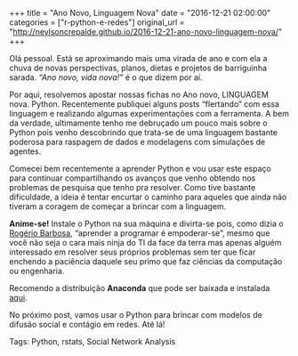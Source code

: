 +++
title = "Ano Novo, Linguagem Nova"
date = "2016-12-21 02:00:00"
categories = ["r-python-e-redes"]
original_url = "http://neylsoncrepalde.github.io/2016-12-21-ano-novo-linguagem-nova/"
+++

<article class="blog-post">
<p>
Olá pessoal. Está se aproximando mais uma virada de ano e com ela a
chuva de novas perspectivas, planos, dietas e projetos de barriguinha
sarada. <em>“Ano novo, vida nova!”</em> é o que dizem por aí.
</p>
<p>
Por aqui, resolvemos apostar nossas fichas no Ano novo, LINGUAGEM nova.
Python. Recentemente publiquei alguns posts “flertando” com essa
linguagem e realizando algumas experimentações com a ferramenta. A bem
da verdade, ultimamente tenho me debruçado um pouco mais sobre o Python
pois venho descobrindo que trata-se de uma linguagem bastante poderosa
para raspagem de dados e modelagens com simulações de agentes.
</p>
<p>
Comecei bem recentemente a aprender Python e vou usar este espaço para
continuar compartilhando os avanços que venho obtendo nos problemas de
pesquisa que tenho pra resolver. Como tive bastante dificuldade, a ideia
é tentar encurtar o caminho para aqueles que ainda não tiveram a coragem
de começar a brincar com a linguagem.
</p>
<p>
<strong>Anime-se!</strong> Instale o Python na sua máquina e divirta-se
pois, como dizia o
<a href="https://www.facebook.com/rogerio.barbosa.7528">Rogério
Barbosa</a>, “aprender a programar é empoderar-se”, mesmo que você não
seja o cara mais ninja do TI da face da terra mas apenas alguém
interessado em resolver seus próprios problemas sem ter que ficar
enchendo a paciência daquele seu primo que faz ciências da computação ou
engenharia.
</p>
<p>
Recomendo a distribuição <strong>Anaconda</strong> que pode ser baixada
e instalada <a href="https://www.continuum.io/downloads">aqui</a>.
</p>
<p>
No próximo post, vamos usar o Python para brincar com modelos de difusão
social e contágio em redes. Até lá!
</p>
</article>
<p class="blog-tags">
Tags: Python, rstats, Social Network Analysis
</p>

